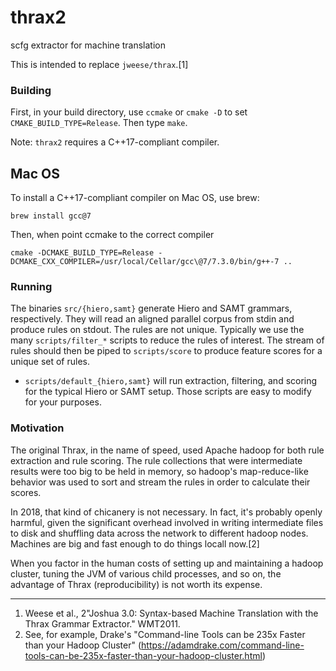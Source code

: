 # thrax2
scfg extractor for machine translation

This is intended to replace `jweese/thrax`.[1]

### Building

First, in your build directory, use `ccmake` or `cmake -D` to set `CMAKE_BUILD_TYPE=Release`. Then type `make`.

Note: `thrax2` requires a C++17-compliant compiler.

## Mac OS

To install a C++17-compliant compiler on Mac OS, use brew:
```
brew install gcc@7
```
Then, when point ccmake to the correct compiler
```
cmake -DCMAKE_BUILD_TYPE=Release -DCMAKE_CXX_COMPILER=/usr/local/Cellar/gcc\@7/7.3.0/bin/g++-7 ..
```

### Running

The binaries `src/{hiero,samt}` generate Hiero and SAMT grammars, respectively. They will read an aligned parallel corpus from stdin and produce rules on stdout. The rules are not unique. Typically we use the many `scripts/filter_*` scripts to reduce the rules of interest. The stream of rules should then be piped to `scripts/score` to produce feature scores for a unique set of rules.

* `scripts/default_{hiero,samt}` will run extraction, filtering, and scoring for the typical Hiero or SAMT setup. Those scripts are easy to modify for your purposes.

### Motivation

The original Thrax, in the name of speed, used Apache hadoop for both rule extraction and rule scoring. The rule collections that were intermediate results were too big to be held in memory, so hadoop's map-reduce-like behavior was used to sort and stream the rules in order to calculate their scores.

In 2018, that kind of chicanery is not necessary. In fact, it's probably openly harmful, given the significant overhead involved in writing intermediate files to disk and shuffling data across the network to different hadoop nodes. Machines are big and fast enough to do things locall now.[2]

When you factor in the human costs of setting up and maintaining a hadoop cluster, tuning the JVM of various child processes, and so on, the advantage of Thrax (reproducibility) is not worth its expense.

-----

1. Weese et al., 2"Joshua 3.0: Syntax-based Machine Translation with the Thrax Grammar Extractor." WMT2011.  
2. See, for example, Drake's "Command-line Tools can be 235x Faster than your Hadoop Cluster" (https://adamdrake.com/command-line-tools-can-be-235x-faster-than-your-hadoop-cluster.html)
